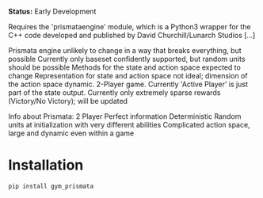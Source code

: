**Status:** Early Development 

Requires the 'prismataengine' module, which is a Python3 wrapper for the C++ code developed and published by David Churchill/Lunarch Studios [...]

Prismata engine unlikely to change in a way that breaks everything, but possible
Currently only baseset confidently supported, but random units should be possible
Methods for the state and action space expected to change
Representation for state and action space not ideal; dimension of the action space dynamic.
2-Player game. Currently 'Active Player' is just part of the state output.
Currently only extremely sparse rewards (Victory/No Victory); will be updated

Info about Prismata:
2 Player
Perfect information
Deterministic
Random units at initialization with very different abilities
Complicated action space, large and dynamic even within a game

# Installation

```bash
pip install gym_prismata
```
